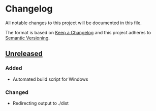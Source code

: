# Changelog
All notable changes to this project will be documented in this file.

The format is based on [Keep a Changelog](http://keepachangelog.com/en/1.0.0/) and this project adheres to [Semantic Versioning](http://semver.org/spec/v2.0.0.html).

## [Unreleased]

### Added
* Automated build script for Windows

### Changed
* Redirecting output to ./dist

[Unreleased]: https://github.com/BobGneu/gneuton/compare/master...develop
